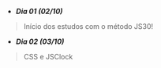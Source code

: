 - **_Dia 01 (02/10)_**
> Início dos estudos com o método JS30! 

- **_Dia 02 (03/10)_**
> CSS e JSClock